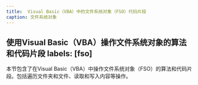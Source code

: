 ```yaml
---
title:  Visual Basic（VBA）中的文件系统对象（FSO）代码片段
caption: 文件系统对象
---
```

 使用Visual Basic（VBA）操作文件系统对象的算法和代码片段
labels: [fso]
---
本节包含了在Visual Basic（VBA）中操作文件系统对象（FSO）的算法和代码片段。包括遍历文件夹和文件、读取和写入内容等操作。